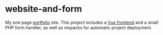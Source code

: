 # website-and-form

My one page [portfolio](https://me.exi.moe/) site.
This project includes a [Vue frontend](https://github.com/exi66/website) and a small PHP form handler, as well as nixpacks for automatic project deployment.
